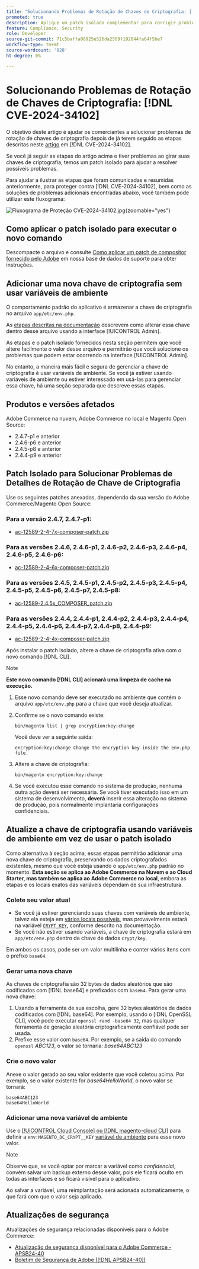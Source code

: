 ```yaml
---
title: "Solucionando Problemas de Rotação de Chaves de Criptografia: [!DNL CVE-2024-34102]"
promoted: true
description: Aplique um patch isolado complementar para corrigir problemas adicionais de atualização de chaves de criptografia do  [!DNL CVE-2024-34102] for Adobe Commerce 2.4.4-p8, 2.4.5-p7, 2.4.6-p5, 2.4.7 e versões anteriores.
feature: Compliance, Security
role: Developer
source-git-commit: 71c5baffa08925e526da2509f192044fa64f5be7
workflow-type: tm+mt
source-wordcount: '828'
ht-degree: 0%

---
```


# Solucionando Problemas de Rotação de Chaves de Criptografia: [!DNL CVE-2024-34102]

O objetivo deste artigo é ajudar os comerciantes a solucionar problemas de rotação de chaves de criptografia depois de já terem seguido as etapas descritas neste [artigo](https://experienceleague.adobe.com/en/docs/commerce-knowledge-base/kb/troubleshooting/known-issues-patches-attached/security-update-available-for-adobe-commerce-apsb24-40-revised-to-include-isolated-patch-for-cve-2024-34102) em [!DNL CVE-2024-34102].

Se você já seguir as etapas do artigo acima e tiver problemas ao girar suas chaves de criptografia, temos um patch isolado para ajudar a resolver possíveis problemas.

Para ajudar a ilustrar as etapas que foram comunicadas e resumidas anteriormente, para proteger contra [!DNL CVE-2024-34102], bem como as soluções de problemas adicionais encontradas abaixo, você também pode utilizar este fluxograma:


![Fluxograma de Proteção CVE-2024-34102.jpg](assets/cve-2024-34102-protection-flow-chart.jpg){zoomable="yes"}


## Como aplicar o patch isolado para executar o novo comando

Descompacte o arquivo e consulte [Como aplicar um patch de compositor fornecido pelo Adobe](https://experienceleague.adobe.com/docs/commerce-knowledge-base/kb/how-to/how-to-apply-a-composer-patch-provided-by-magento.html) em nossa base de dados de suporte para obter instruções.

## Adicionar uma nova chave de criptografia sem usar variáveis de ambiente

O comportamento padrão do aplicativo é armazenar a chave de criptografia no arquivo `app/etc/env.php`.

As [etapas descritas na documentação](https://experienceleague.adobe.com/en/docs/commerce-admin/systems/security/encryption-key) descrevem como alterar essa chave dentro desse arquivo usando a interface [!UICONTROL Admin].

As etapas e o patch isolado fornecidos nesta seção permitem que você altere facilmente o valor desse arquivo e permitirão que você solucione os problemas que podem estar ocorrendo na interface [!UICONTROL Admin].

No entanto, a maneira mais fácil e segura de gerenciar a chave de criptografia é usar variáveis de ambiente. Se você já estiver usando variáveis de ambiente ou estiver interessado em usá-las para gerenciar essa chave, há uma seção separada que descreve essas etapas.

## Produtos e versões afetados

Adobe Commerce na nuvem, Adobe Commerce no local e Magento Open Source:

* 2.4.7-p1 e anterior
* 2.4.6-p6 e anterior
* 2.4.5-p8 e anterior
* 2.4.4-p9 e anterior

## Patch Isolado para Solucionar Problemas de Detalhes de Rotação de Chave de Criptografia

Use os seguintes patches anexados, dependendo da sua versão do Adobe Commerce/Magento Open Source:

### Para a versão 2.4.7, 2.4.7-p1:

* [ac-12589-2-4-7x-composer-patch.zip](assets/ac-12589-2-4-7x-composer-patch.zip)

### Para as versões 2.4.6, 2.4.6-p1, 2.4.6-p2, 2.4.6-p3, 2.4.6-p4, 2.4.6-p5, 2.4.6-p6:

* [ac-12589-2-4-6x-composer-patch.zip](assets/ac-12589-2-4-6x-composer-patch.zip)

### Para as versões 2.4.5, 2.4.5-p1, 2.4.5-p2, 2.4.5-p3, 2.4.5-p4, 2.4.5-p5, 2.4.5-p6, 2.4.5-p7, 2.4.5-p8:

* [ac-12589-2.4.5x_COMPOSER_patch.zip](assets/ac-12589-2-4-5x-composer-patch.zip)

### Para as versões 2.4.4, 2.4.4-p1, 2.4.4-p2, 2.4.4-p3, 2.4.4-p4, 2.4.4-p5, 2.4.4-p6, 2.4.4-p7, 2.4.4-p8, 2.4.4-p9:

* [ac-12589-2-4-4x-composer-patch.zip](assets/ac-12589-2-4-4x-composer-patch.zip)


Após instalar o patch isolado, altere a chave de criptografia ativa com o novo comando [!DNL CLI].

>[!NOTE]
>
>**Este novo comando [!DNL CLI] acionará uma limpeza de cache na execução.**

1. Esse novo comando deve ser executado no ambiente que contém o arquivo `app/etc/env.php` para a chave que você deseja atualizar.
1. Confirme se o novo comando existe:

   ```
   bin/magento list | grep encryption:key:change
   ```

   Você deve ver a seguinte saída:

   ```
   encryption:key:change Change the encryption key inside the env.php file.
   ```

1. Altere a chave de criptografia:

   ```
   bin/magento encryption:key:change
   ```

1. Se você executou esse comando no sistema de produção, nenhuma outra ação deverá ser necessária.
Se você tiver executado isso em um sistema de desenvolvimento, **deverá** inserir essa alteração no sistema de produção, pois normalmente implantaria configurações confidenciais.

## Atualize a chave de criptografia usando variáveis de ambiente em vez de usar o patch isolado

Como alternativa à seção acima, essas etapas permitirão adicionar uma nova chave de criptografia, preservando os dados criptografados existentes, mesmo que você esteja usando o `app/etc/env.php` padrão no momento.
**Esta seção se aplica ao Adobe Commerce na Nuvem e ao Cloud Starter, mas também se aplica ao Adobe Commerce no local**, embora as etapas e os locais exatos das variáveis dependam de sua infraestrutura.

### Colete seu valor atual

* Se você já estiver gerenciando suas chaves com variáveis de ambiente, talvez ela esteja em [vários locais possíveis](https://experienceleague.adobe.com/en/docs/commerce-cloud-service/user-guide/configure/env/stage/variables-intro), mas provavelmente estará na variável [`CRYPT_KEY`](https://experienceleague.adobe.com/en/docs/commerce-cloud-service/user-guide/configure/env/stage/variables-deploy#crypt_key), conforme descrito na documentação.
* Se você não estiver usando variáveis, a chave de criptografia estará em `app/etc/env.php` dentro da chave de dados `crypt/key`.

Em ambos os casos, pode ser um valor multilinha e conter vários itens com o prefixo `base64`.

### Gerar uma nova chave

As chaves de criptografia são 32 bytes de dados aleatórios que são codificados com [!DNL base64] e prefixados com `base64`.
Para gerar uma nova chave:

1. Usando a ferramenta de sua escolha, gere 32 bytes aleatórios de dados codificados com [!DNL base64]. Por exemplo, usando o [!DNL OpenSSL CLI], você pode executar `openssl rand -base64 32`, mas qualquer ferramenta de geração aleatória criptograficamente confiável pode ser usada.
1. Prefixe esse valor com `base64`. Por exemplo, se a saída do comando `openssl` *ABC123*, o valor se tornaria: *base64ABC123*

### Crie o novo valor

Anexe o valor gerado ao seu valor existente que você coletou acima. Por exemplo, se o valor existente for *base64HelloWorld*, o novo valor se tornará:<br>

```
base64ABC123
base64HelloWorld
```

### Adicionar uma nova variável de ambiente

Use o [[!UICONTROL Cloud Console] ou  [!DNL magento-cloud CLI]](https://experienceleague.adobe.com/en/docs/commerce-cloud-service/user-guide/configure/env/variable-levels) para definir a `env:MAGENTO_DC_CRYPT__KEY` [variável de ambiente](https://experienceleague.adobe.com/en/docs/commerce-cloud-service/user-guide/configure/env/stage/variables-cloud) para esse novo valor.

>[!NOTE]
>
>Observe que, se você optar por marcar a variável como *confidencial*, convém salvar um backup externo desse valor, pois ele ficará oculto em todas as interfaces e só ficará visível para o aplicativo.

Ao salvar a variável, uma reimplantação será acionada automaticamente, o que fará com que o valor seja aplicado.

## Atualizações de segurança

Atualizações de segurança relacionadas disponíveis para o Adobe Commerce:

* [Atualização de segurança disponível para o Adobe Commerce - APSB24-40](https://experienceleague.adobe.com/en/docs/commerce-knowledge-base/kb/troubleshooting/known-issues-patches-attached/security-update-available-for-adobe-commerce-apsb24-40-revised-to-include-isolated-patch-for-cve-2024-34102)
* [Boletim de Segurança de Adobe ([!DNL APSB24-40])](https://helpx.adobe.com/security/products/magento/apsb24-40.html)
